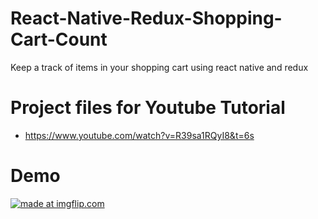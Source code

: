 # React-Native-Redux-Shopping-Cart-Count
Keep a track of items in your shopping cart using react native and redux

# Project files for Youtube Tutorial
- https://www.youtube.com/watch?v=R39sa1RQyI8&t=6s

# Demo 

<a href="https://imgflip.com/gif/2l7chd"><img src="https://i.imgflip.com/2l7chd.gif" title="made at imgflip.com"/></a>
